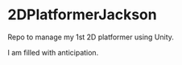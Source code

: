 # 2DPlatformerJackson
Repo to manage my 1st 2D platformer using Unity.



I am filled with anticipation.
